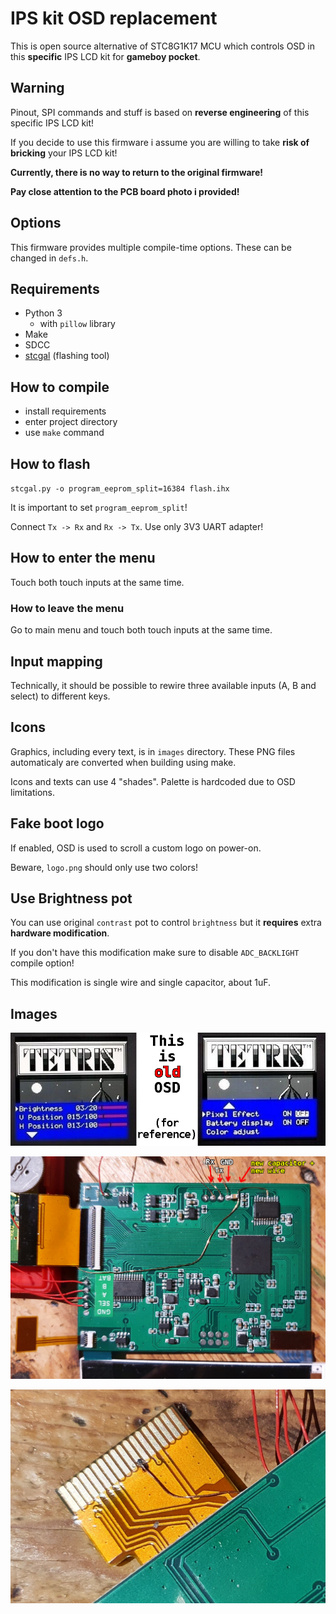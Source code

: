 # IPS kit OSD replacement

This is open source alternative of STC8G1K17 MCU which controls OSD in this **specific** IPS LCD kit for **gameboy pocket**.

## Warning

Pinout, SPI commands and stuff is based on **reverse engineering** of this specific IPS LCD kit!

If you decide to use this firmware i assume you are willing to take **risk of bricking** your IPS LCD kit!

**Currently, there is no way to return to the original firmware!**

**Pay close attention to the PCB board photo i provided!**

## Options

This firmware provides multiple compile-time options. These can be changed in `defs.h`.

## Requirements

- Python 3
  - with `pillow` library
- Make
- SDCC
- [stcgal](https://github.com/grigorig/stcgal/) (flashing tool)

## How to compile

- install requirements
- enter project directory
- use `make` command

## How to flash

`stcgal.py -o program_eeprom_split=16384 flash.ihx`

It is important to set `program_eeprom_split`!

Connect `Tx -> Rx` and `Rx -> Tx`. Use only 3V3 UART adapter!

## How to enter the menu

Touch both touch inputs at the same time.

### How to leave the menu

Go to main menu and touch both touch inputs at the same time.

## Input mapping

Technically, it should be possible to rewire three available inputs (A, B and select) to different keys.

## Icons

Graphics, including every text, is in `images` directory. These PNG files automaticaly are converted when building using make.

Icons and texts can use 4 "shades". Palette is hardcoded due to OSD limitations.

## Fake boot logo

If enabled, OSD is used to scroll a custom logo on power-on.

Beware, `logo.png` should only use two colors!

## Use Brightness pot

You can use original `contrast` pot to control `brightness` but it **requires** extra **hardware modification**.

If you don't have this modification make sure to disable `ADC_BACKLIGHT` compile option!

This modification is single wire and single capacitor, about 1uF.

## Images

![OLD OSD](doc/old_osd.png)

![main board](doc/the_board.jpg)

![FPC wire](doc/wire_fpc.jpg)

